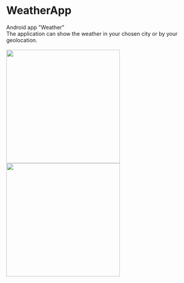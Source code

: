 # WeatherApp
Android app "Weather"
<br>
The application can show the weather in your chosen city or by your geolocation.
<br>
<br>
<img height="300" src="https://i.ibb.co/Q84Kw1C/weatherapp3.jpg">
<img height="300" src="https://i.ibb.co/C2SVtzq/weatherapp2.jpg">
<br>
